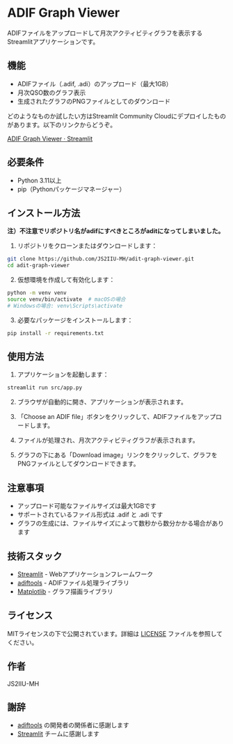 # ADIF Graph Viewer

ADIFファイルをアップロードして月次アクティビティグラフを表示するStreamlitアプリケーションです。

## 機能

- ADIFファイル（.adif, .adi）のアップロード（最大1GB）
- 月次QSO数のグラフ表示
- 生成されたグラフのPNGファイルとしてのダウンロード

どのようなものか試したい方はStreamlit Community Cloudにデプロイしたものがあります。以下のリンクからどうぞ。

[ADIF Graph Viewer · Streamlit](https://adif-graph-viewer.streamlit.app/)


## 必要条件

- Python 3.11以上
- pip（Pythonパッケージマネージャー）

## インストール方法

**注）不注意でリポジトリ名がadifにすべきところがaditになってしまいました。**

1. リポジトリをクローンまたはダウンロードします：
```bash
git clone https://github.com/JS2IIU-MH/adit-graph-viewer.git
cd adit-graph-viewer
```

2. 仮想環境を作成して有効化します：
```bash
python -m venv venv
source venv/bin/activate  # macOSの場合
# Windowsの場合: venv\Scripts\activate
```

3. 必要なパッケージをインストールします：
```bash
pip install -r requirements.txt
```

## 使用方法

1. アプリケーションを起動します：
```bash
streamlit run src/app.py
```

2. ブラウザが自動的に開き、アプリケーションが表示されます。

3. 「Choose an ADIF file」ボタンをクリックして、ADIFファイルをアップロードします。

4. ファイルが処理され、月次アクティビティグラフが表示されます。

5. グラフの下にある「Download image」リンクをクリックして、グラフをPNGファイルとしてダウンロードできます。

## 注意事項

- アップロード可能なファイルサイズは最大1GBです
- サポートされているファイル形式は .adif と .adi です
- グラフの生成には、ファイルサイズによって数秒から数分かかる場合があります

## 技術スタック

- [Streamlit](https://streamlit.io/) - Webアプリケーションフレームワーク
- [adiftools](https://github.com/JS2IIU-MH/adiftools-dev) - ADIFファイル処理ライブラリ
- [Matplotlib](https://matplotlib.org/) - グラフ描画ライブラリ

## ライセンス

MITライセンスの下で公開されています。詳細は [LICENSE](LICENSE) ファイルを参照してください。

## 作者

JS2IIU-MH

## 謝辞

- [adiftools](https://github.com/JS2IIU-MH/adiftools-dev) の開発者の関係者に感謝します
- [Streamlit](https://streamlit.io/) チームに感謝します 